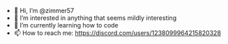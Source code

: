 - 👋 Hi, I’m @zimmer57
- 👀 I’m interested in anything that seems mildly interesting
- 🌱 I’m currently learning how to code
- 📫 How to reach me: <https://discord.com/users/1238099964215820328>

<!---
zimmer57/zimmer57 is a ✨ special ✨ repository because its `README.md` (this file) appears on your GitHub profile.
You can click the Preview link to take a look at your changes.
--->
